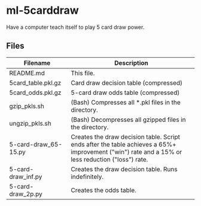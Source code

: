 # ml-5carddraw
Have a computer teach itself to play 5 card draw power.

## Files

| Filename | Description |
| --- | --- |  
| README.md | This file. |  
| 5card_table.pkl.gz | Card draw decision table (compressed) |
| 5card_odds.pkl.gz | 5-card draw odds table (compressed) |
| gzip_pkls.sh | (Bash) Compresses all *.pkl files in the directory. |
| ungzip_pkls.sh | (Bash) Decompresses all gzipped files in the directory. |
| 5-card-draw_65-15.py | Creates the draw decision table. Script ends after the table achieves a 65%+ improvement ("win") rate and a 15% or less reduction ("loss") rate. |
| 5-card-draw_inf.py | Creates the draw decision table. Runs indefinitely. |
| 5-card-draw_2p.py | Creates the odds table. |
